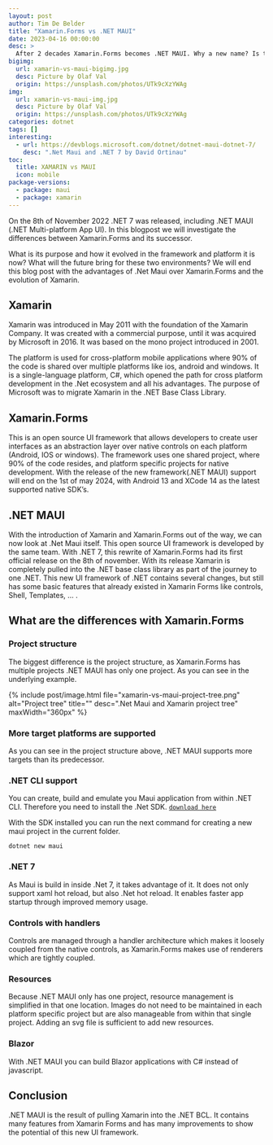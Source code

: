 ```yaml
---
layout: post
author: Tim De Belder
title: "Xamarin.Forms vs .NET MAUI"
date: 2023-04-16 00:00:00
desc: >
  After 2 decades Xamarin.Forms becomes .NET MAUI. Why a new name? Is there really a big difference? We are going to look at the differences and similarities between them.
bigimg:
  url: xamarin-vs-maui-bigimg.jpg
  desc: Picture by Olaf Val
  origin: https://unsplash.com/photos/UTk9cXzYWAg
img:
  url: xamarin-vs-maui-img.jpg
  desc: Picture by Olaf Val
  origin: https://unsplash.com/photos/UTk9cXzYWAg
categories: dotnet
tags: []
interesting:
  - url: https://devblogs.microsoft.com/dotnet/dotnet-maui-dotnet-7/
    desc: ".Net Maui and .NET 7 by David Ortinau"
toc:
  title: XAMARIN vs MAUI
  icon: mobile
package-versions:
  - package: maui
  - package: xamarin
---
```


On the 8th of November 2022 .NET 7 was released, including .NET MAUI (.NET Multi-platform App UI). In this blogpost we will investigate the differences between Xamarin.Forms and its successor. 

<!--more-->

What is its purpose and how it evolved in the framework and platform it is now? What will the future bring for these two environments? We will end this blog post with the advantages of .Net Maui over Xamarin.Forms and the evolution of Xamarin.

## Xamarin

Xamarin was introduced in May 2011 with the foundation of the Xamarin Company. It was created with a commercial purpose, until it was acquired by Microsoft in 2016. It was based on the mono project introduced in 2001.

The platform is used for cross-platform mobile applications where 90% of the code is shared over multiple platforms like ios, android and windows. It is a single-language platform, C#, which opened the path for cross platform development in the .Net ecosystem and all his advantages. The purpose of Microsoft was to migrate Xamarin in the .NET Base Class Library.

## Xamarin.Forms

This is an open source UI framework that allows developers to create user interfaces as an abstraction layer over native controls on each platform (Android, IOS or windows). The framework uses one shared project, where 90% of the code resides, and platform specific projects for native development. With the release of the new framework(.NET MAUI) support will end on the 1st of may 2024, with Android 13 and XCode 14 as the latest supported native SDK’s.

## .NET MAUI

With the introduction of Xamarin and Xamarin.Forms out of the way, we can now look at .Net Maui itself. This open source UI framework is developed by the same team. With .NET 7, this rewrite of Xamarin.Forms had its first official release on the 8th of november. With its release Xamarin is completely pulled into the .NET base class library as part of the journey to one .NET. This new UI framework of .NET contains several changes, but still has some basic features that already existed in Xamarin Forms like controls, Shell, Templates, … .

## What are the differences with Xamarin.Forms

### Project structure

The biggest difference is the project structure, as Xamarin.Forms has multiple projects .NET MAUI has only one project. As you can see in the underlying example.

{% include post/image.html file="xamarin-vs-maui-project-tree.png" alt="Project tree" title="" desc=".Net Maui and Xamarin project tree" maxWidth="360px" %}

### More target platforms are supported

As you can see in the project structure above, .NET MAUI supports more targets than its predecessor.

### .NET CLI support

You can create, build and emulate you Maui application from within .NET CLI. Therefore you need to install the .Net SDK. [`download here`](https://dotnet.microsoft.com/en-us/download)

With the SDK installed you can run the next command for creating a new maui project in the current folder.

```shell
dotnet new maui
```

### .NET 7

As Maui is build in inside .Net 7, it takes advantage of it. It does not only support xaml hot reload, but also .Net hot reload. It enables faster app startup through improved memory usage.

### Controls with handlers

Controls are managed through a handler architecture which makes it loosely coupled from the native controls, as Xamarin.Forms makes use of renderers which are tightly coupled.

### Resources

Because .NET MAUI only has one project, resource management is simplified in that one location. Images do not need to be maintained in each platform specific project but are also manageable from within that single project. Adding an svg file is sufficient to add new resources.

### Blazor

With .NET MAUI you can build Blazor applications with C# instead of javascript.

## Conclusion

.NET MAUI is the result of pulling Xamarin into the .NET BCL. It contains many features from Xamarin Forms and has many improvements to show the potential of this new UI framework.
